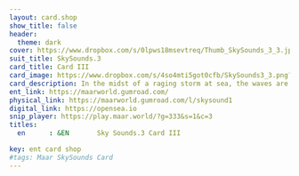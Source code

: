 ```yaml
---
layout: card.shop
show_title: false
header:
  theme: dark
cover: https://www.dropbox.com/s/0lpws18msevtreq/Thumb_SkySounds_3_3.jpg?raw=1
suit_title: SkySounds.3
card_title: Card III
card_image: https://www.dropbox.com/s/4so4mti5got0cfb/SkySounds3_3.png?raw=1
card_description: In the midst of a raging storm at sea, the waves are a symphony of regularity and chaos, a constant flow of energy that holds within it micro and macro frequencies. Beneath the surface, strange and beautiful beings thrive, communicating through a language of song and movement. The sea is not just a body of water, but a living entity, pulsing with life and energy. The ambient music of the sea can be heard in the crashing of the waves, the whispers of the tide, and the symphony of creatures that call it home. 
ent_link: https://maarworld.gumroad.com/
physical_link: https://maarworld.gumroad.com/l/skysound1
digital_link: https://opensea.io
snip_player: https://play.maar.world/?g=333&s=1&c=3
titles:
  en      : &EN       Sky Sounds.3 Card III

key: ent card shop
#tags: Maar SkySounds Card
---
```

